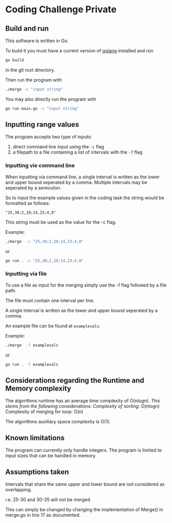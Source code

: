 # Coding Challenge Private
## Build and run
This software is written in Go.

To build it you must have a current version of [golang](https://go.dev/) installed and run

```bash
go build 
```
in the git root directory.

Then run the program with 
```bash
./merge -c "input string"
```
You may also directly run the program with 

```bash
go run main.go -c "input string"
```

## Inputting range values

The program accepts two type of inputs:

1. direct command line input using the `-c` flag
2. a filepath to a file containing a list of intervals with the `-f` flag

### Inputting vie command line
When inputting via command line, a  single interval is written as the lower and upper bound seperated by a comma.
Multiple intervals may be seperated by a semicolon.

So to input the example values given in the coding task the string would be formatted as follows:

```
"25,30;2,19;14,23;4,8"
```

This string must be used as the value for the -c flag.

Example:

```bash
./merge  -c "25,30;2,19;14,23;4,8"
```
or 
```bash
go run . -c "25,30;2,19;14,23;4,8"
```

### Inputting via file
To use a file as input for the merging simply use the -f flag followed by a file path.

The file must contain one interval per line.

A single interval is written as the lower and upper bound seperated by a comma.

An example file can be found at `examplevals`.

Example:
```bash
./merge  -f examplevals
```
or 
```bash
go run . -f examplevals
```
## Considerations regarding the Runtime and Memory complexity
The algorithms runtime has an average time complexity of O(n*logn). 
This stems from the following considerations:
    Complexity of sorting: O(n*logn)
    Complexity of merging for loop: O(n)

The algorithms auxiliary space complexity is O(1).

## Known limitations
The program can currently only handle integers.
The program is limited to input sizes that can be handled in memory.

## Assumptions taken
Intervals that share the same upper and lower bound are *not* considered as overlapping.

i.e. 25-30 and 30-35 will not be merged.

This can simply be changed by changing the implementation of Merge() in merge.go in line 17 as documented.
